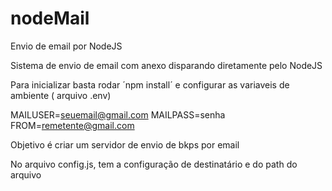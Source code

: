 # nodeMail
Envio de email por NodeJS

Sistema de envio de email com anexo disparando diretamente pelo NodeJS

Para inicializar basta rodar ´npm install´ e configurar as variaveis de ambiente ( arquivo .env)

MAILUSER=seuemail@gmail.com
MAILPASS=senha
FROM=remetente@gmail.com

Objetivo é criar um servidor de envio de bkps por email

No arquivo config.js, tem a configuração de destinatário e do path do arquivo
